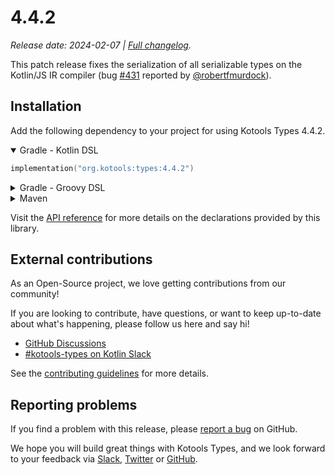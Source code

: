 # 4.4.2

_Release date: 2024-02-07 | [Full changelog][changelog]._

This patch release fixes the serialization of all serializable types on the
Kotlin/JS IR compiler (bug [#431] reported by [@robertfmurdock]).

[@robertfmurdock]: https://github.com/robertfmurdock
[#431]: https://github.com/kotools/types/issues/431
[changelog]: https://github.com/kotools/types/blob/main/CHANGELOG.md#4.4.2

## Installation

Add the following dependency to your project for using Kotools Types 4.4.2.

<details open>
<summary>Gradle - Kotlin DSL</summary>

```kotlin
implementation("org.kotools:types:4.4.2")
```
</details>

<details>
<summary>Gradle - Groovy DSL</summary>

```groovy
implementation "org.kotools:types:4.4.2"
```
</details>

<details>
<summary>Maven</summary>

```xml
<dependencies>
    <dependency>
        <groupId>org.kotools</groupId>
        <artifactId>types</artifactId>
        <version>4.4.2</version>
    </dependency>
</dependencies>
```
</details>

Visit the [API reference][api-reference] for more details on the declarations
provided by this library.

[api-reference]: https://types.kotools.org

## External contributions

As an Open-Source project, we love getting contributions from our community!

If you are looking to contribute, have questions, or want to keep up-to-date
about what's happening, please follow us here and say hi!

- [GitHub Discussions][github-discussions]
- [#kotools-types on Kotlin Slack][slack]

See the [contributing guidelines](/CONTRIBUTING.md) for more details.

[slack]: https://kotlinlang.slack.com/archives/C05H0L1LD25
[github-discussions]: https://github.com/kotools/types/discussions

## Reporting problems

If you find a problem with this release, please [report a bug][bug-report] on
GitHub.

We hope you will build great things with Kotools Types, and we look forward to
your feedback via [Slack], [Twitter] or [GitHub].

[bug-report]: https://github.com/kotools/types/issues/new?assignees=&labels=bug&projects=&template=bug-template.md&title=Bug
[github]: https://github.com/kotools
[twitter]: https://twitter.com/KotoolsContact
